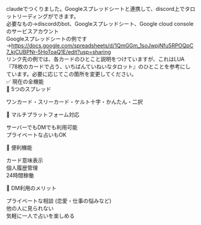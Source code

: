 claudeでつくりました。Googleスプレッドシートと連携して、discord上でタロットリーディングができます。<br>
必要なもの→discordのbot、Googleスプレッドシート、Google cloud consoleのサービスアカウント<br>
Googleスプレッドシートの例です→https://docs.google.com/spreadsheets/d/1QmGGm_1soJwpjNfu5RPOQpC7_kjCUBPNr-5HoToaQ1E/edit?usp=sharing<br>
リンク先の例では、各カードのひとこと説明をつけていますが、これはLUA『78枚のカードで占う、いちばんていねいなタロット』のひとことを参考にしています。必要に応じてこの箇所を変更してください。<br>
✅ 現在の全機能<br>
🔮 5つのスプレッド<br>

ワンカード・スリーカード・ケルト十字・かんたん・二択<br>

🔮 マルチプラットフォーム対応<br>

サーバーでもDMでも利用可能<br>
プライベートな占いもOK<br>

🔮 便利機能<br>

カード意味表示<br>
個人履歴管理<br>
24時間稼働<br>

💌 DM利用のメリット<br>

プライベートな相談 (恋愛・仕事の悩みなど)<br>
他の人に見られない<br>
気軽に一人で占いを楽しめる<br>
